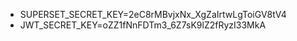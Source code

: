   - SUPERSET_SECRET_KEY=2eC8rMBvjxNx_XgZaIrtwLgToiGV8tV4
  - JWT_SECRET_KEY=oZZ1fNnFDTm3_6Z7sK9lZ2fRyzI33MkA
